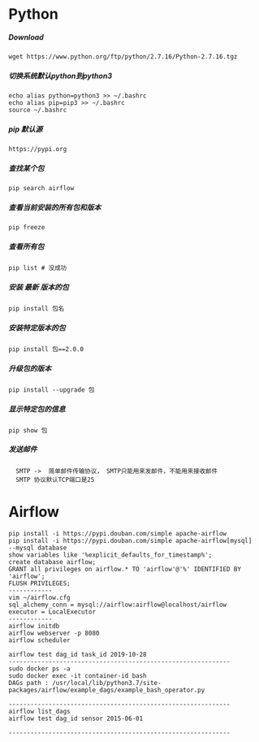 # Python
##### Download
```
wget https://www.python.org/ftp/python/2.7.16/Python-2.7.16.tgz
```

##### 切换系统默认python到python3
```
echo alias python=python3 >> ~/.bashrc
echo alias pip=pip3 >> ~/.bashrc
source ~/.bashrc
```

##### pip 默认源
```
https://pypi.org
```

##### 查找某个包
```
pip search airflow
```

##### 查看当前安装的所有包和版本
```
pip freeze
```

##### 查看所有包
```
pip list # 没成功
```

##### 安装 最新 版本的包
```
pip install 包名
```

##### 安装特定版本的包
```
pip install 包==2.0.0
```

##### 升级包的版本
```
pip install --upgrade 包
```

##### 显示特定包的信息
```
pip show 包
```

##### 发送邮件
```
  SMTP ->  简单邮件传输协议， SMTP只能用来发邮件，不能用来接收邮件
  SMTP 协议默认TCP端口是25
```

# Airflow
```
pip install -i https://pypi.douban.com/simple apache-airflow
pip install -i https://pypi.douban.com/simple apache-airflow[mysql]
--mysql database
show variables like '%explicit_defaults_for_timestamp%';
create database airflow;
GRANT all privileges on airflow.* TO 'airflow'@'%' IDENTIFIED BY 'airflow';
FLUSH PRIVILEGES;
------------
vim ~/airflow.cfg
sql_alchemy_conn = mysql://airflow:airflow@localhost/airflow
executor = LocalExecutor
------------
airflow initdb
airflow webserver -p 8080
airflow scheduler

airflow test dag_id task_id 2019-10-28
-------------------------------------------------------------
sudo docker ps -a
sudo docker exec -it container-id bash
DAGs path : /usr/local/lib/python3.7/site-packages/airflow/example_dags/example_bash_operator.py

-------------------------------------------------------------
airflow list_dags
airflow test dag_id sensor 2015-06-01

-------------------------------------------------------------
```
